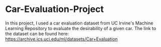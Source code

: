 # Car-Evaluation-Project
In this project, I used a car evaluation dataset from UC Irvine's Machine Learning Repository to evaluate the desirability of a given car.
The link to the dataset can be found here: https://archive.ics.uci.edu/ml/datasets/Car+Evaluation
